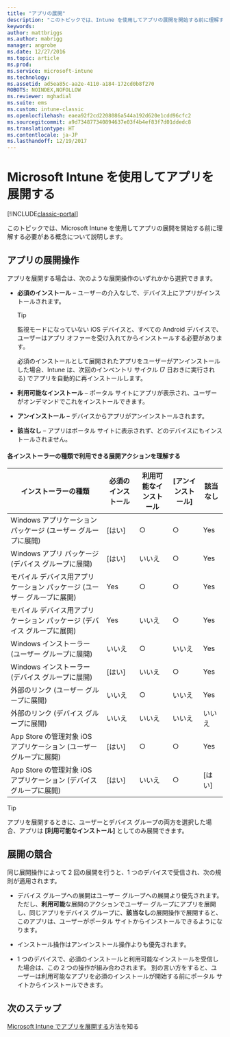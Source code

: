 ```yaml
---
title: "アプリの展開"
description: "このトピックでは、Intune を使用してアプリの展開を開始する前に理解する必要がある概念について説明します。"
keywords: 
author: mattbriggs
ms.author: mabrigg
manager: angrobe
ms.date: 12/27/2016
ms.topic: article
ms.prod: 
ms.service: microsoft-intune
ms.technology: 
ms.assetid: ad5ea85c-aa2e-4110-a184-172cd0b8f270
ROBOTS: NOINDEX,NOFOLLOW
ms.reviewer: mghadial
ms.suite: ems
ms.custom: intune-classic
ms.openlocfilehash: eaea92f2cd2208086a544a192d620e1cdd96cfc2
ms.sourcegitcommit: a9d734877340894637e03f4b4ef83f7d01ddedc8
ms.translationtype: HT
ms.contentlocale: ja-JP
ms.lasthandoff: 12/19/2017
---
```

# <a name="deploy-apps-with-microsoft-intune"></a>Microsoft Intune を使用してアプリを展開する

[!INCLUDE[classic-portal](../includes/classic-portal.md)]

このトピックでは、Microsoft Intune を使用してアプリの展開を開始する前に理解する必要がある概念について説明します。


## <a name="app-deployment-actions"></a>アプリの展開操作
アプリを展開する場合は、次のような展開操作のいずれかから選択できます。

-   **必須のインストール** – ユーザーの介入なしで、デバイス上にアプリがインストールされます。

    > [!TIP]
    > 監視モードになっていない iOS デバイスと、すべての Android デバイスで、ユーザーはアプリ オファーを受け入れてからインストールする必要があります。
    >
    >  必須のインストールとして展開されたアプリをユーザーがアンインストールした場合、Intune は、次回のインベントリ サイクル (7 日おきに実行される) でアプリを自動的に再インストールします。

-   **利用可能なインストール** – ポータル サイトにアプリが表示され、ユーザーがオンデマンドでこれをインストールできます。

-   **アンインストール** – デバイスからアプリがアンインストールされます。

-   **該当なし** – アプリはポータル サイトに表示されず、どのデバイスにもインストールされません。

#### <a name="understand-which-deployment-actions-are-available-for-each-installer-type"></a>各インストーラーの種類で利用できる展開アクションを理解する

|インストーラーの種類|必須のインストール|利用可能なインストール|[アンインストール]|該当なし|
|------------------|--------------------|---------------------|-------------|------------------|
|Windows アプリケーション パッケージ (ユーザー グループに展開)|[はい]|○|○|Yes|
|Windows アプリ パッケージ (デバイス グループに展開)|[はい]|いいえ|○|Yes|
|モバイル デバイス用アプリケーション パッケージ (ユーザー グループに展開)|Yes|○|○|Yes|
|モバイル デバイス用アプリケーション パッケージ (デバイス グループに展開)|Yes|いいえ|○|Yes|
|Windows インストーラー (ユーザー グループに展開)|いいえ|○|いいえ|Yes|
|Windows インストーラー (デバイス グループに展開)|[はい]|いいえ|○|Yes|
|外部のリンク (ユーザー グループに展開)|いいえ|○|いいえ|Yes|
|外部のリンク (デバイス グループに展開)|いいえ|いいえ|いいえ|いいえ|
|App Store の管理対象 iOS アプリケーション (ユーザー グループに展開)|[はい]|○|○|Yes|
|App Store の管理対象 iOS アプリケーション (デバイス グループに展開)|[はい]|いいえ|○|[はい]|
> [!TIP]
> アプリを展開するときに、ユーザーとデバイス グループの両方を選択した場合、アプリは **[利用可能なインストール]** としてのみ展開できます。

## <a name="deployment-conflicts"></a>展開の競合
同じ展開操作によって 2 回の展開を行うと、1 つのデバイスで受信され、次の規則が適用されます。

-   デバイス グループへの展開はユーザー グループへの展開より優先されます。 ただし、**利用可能**な展開のアクションでユーザー グループにアプリを展開し、同じアプリをデバイス グループに、**該当なし**の展開操作で展開すると、このアプリは、ユーザーがポータル サイトからインストールできるようになります。

-   インストール操作はアンインストール操作よりも優先されます。

-   1 つのデバイスで、必須のインストールと利用可能なインストールを受信した場合は、この 2 つの操作が組み合わされます。 別の言い方をすると、ユーザーは利用可能なアプリを必須のインストールが開始する前にポータル サイトからインストールできます。


## <a name="next-steps"></a>次のステップ

[Microsoft Intune でアプリを展開する](deploy-apps-in-microsoft-intune.md)方法を知る
